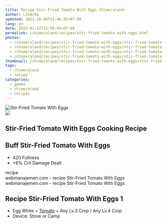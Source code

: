 ```yaml
---
title: Recipe Stir-Fried Tomato With Eggs Chimeraland
author: L3n4r0x
updated: 2022-10-06T21:46:55+07:00
lang: en
date: 2022-01-12T15:56:03+07:00
permalink: /chimeraland/recipes/stir-fried-tomato-with-eggs.html
photos:
  - /chimeraland/recipes/stir-fried-tomato-with-eggs/stir-fried-tomato-with-eggs.webp
  - /chimeraland/recipes/stir-fried-tomato-with-eggs/stir-fried-tomato-with-eggs-name.webp
  - /chimeraland/recipes/stir-fried-tomato-with-eggs/stir-fried-tomato-with-eggs-icon.webp
  - /chimeraland/recipes/stir-fried-tomato-with-eggs/stir-fried-tomato-with-eggs-material.webp
thumbnail: /chimeraland/recipes/stir-fried-tomato-with-eggs/stir-fried-tomato-with-eggs.webp
tags:
  - chimeraland
  - recipe
categories:
  - games
  - chimeraland
  - recipes
---
```


<link
  rel="stylesheet"
  href="https://rawcdn.githack.com/dimaslanjaka/Web-Manajemen/870a349/css/bootstrap-5-3-0-alpha3-wrapper.css"
/>
<section id="bootstrap-wrapper">
  <div data-bs-theme="dark">
    <div class="card mb-2">
      <div class="card-body">
        <div class="row g-0">
          <div class="col-sm-4 position-relative mb-2">
            <img
              src="https://www.webmanajemen.com/chimeraland/recipes/stir-fried-tomato-with-eggs/stir-fried-tomato-with-eggs-material.webp"
              class="card-img fit-cover w-100 h-100"
              alt="Stir-Fried Tomato With Eggs"
              data-fancybox="true"
            />
          </div>
          <div class="col-sm-8 mb-2">
            <div class="card-body">
              <div class="d-flex flex-row align-items-center mb-3">
                <img
                  class="d-inline-block me-2"
                  src="https://www.webmanajemen.com/chimeraland/recipes/stir-fried-tomato-with-eggs/stir-fried-tomato-with-eggs-icon.webp"
                  width="auto"
                  height="auto"
                  style="vertical-align: middle"
                />
                <h2 class="fs-5">Stir-Fried Tomato With Eggs Cooking Recipe</h2>
              </div>
              <h2 class="card-title fs-5">Buff Stir-Fried Tomato With Eggs</h2>
              <div class="card-text">
                <ul>
                  <li>420 Fullness</li>
                  <li>+6% Crit Damage Dealt</li>
                </ul>
              </div>
              <span class="badge rounded-pill">recipe</span>
            </div>
            <div class="card-footer text-end text-muted mt-auto">
              webmanajemen.com - recipe Stir-Fried Tomato With Eggs
            </div>
          </div>
        </div>
      </div>
      <div class="card-footer text-end text-muted">
        webmanajemen.com - recipe Stir-Fried Tomato With Eggs
      </div>
    </div>
    <div class="row mb-2">
      <div class="col-12 col-lg-6 recipe-item mb-2">
        <div class="card">
          <div class="card-body">
            <h2 class="card-title fs-5">
              Recipe Stir-Fried Tomato With Eggs 1
            </h2>
            <div class="card-text">
              <ul>
                <li>
                  Egg White<span> + </span
                  ><a
                    class="text-decoration-none text-primary"
                    href="/chimeraland/materials/tomato.html"
                    >Tomato</a
                  ><span> + </span>Any Lv.3 Crop<span> / </span>Any Lv.4 Crop
                </li>
                <li>Device: Stove or Camp</li>
              </ul>
            </div>
          </div>
        </div>
      </div>
    </div>
  </div>
</section>